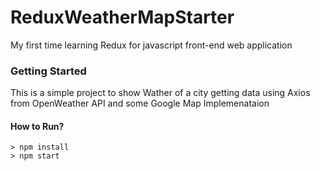 # ReduxWeatherMapStarter
My first time learning Redux for javascript front-end web application

### Getting Started

This is a simple project to show Wather of a city getting data using Axios from OpenWeather API and some Google Map Implemenataion

#### How to Run?
```
> npm install
> npm start
```
